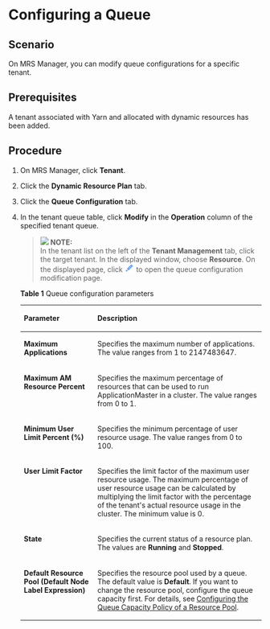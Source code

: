 # Configuring a Queue<a name="EN-US_TOPIC_0125375808"></a>

## Scenario<a name="section3272361620242"></a>

On MRS Manager, you can modify queue configurations for a specific tenant.

## Prerequisites<a name="section3962351620239"></a>

A tenant associated with Yarn and allocated with dynamic resources has been added.

## Procedure<a name="section61061662030"></a>

1.  On MRS Manager, click  **Tenant**.
2.  Click the  **Dynamic Resource Plan**  tab.
3.  Click the  **Queue Configuration**  tab.
4.  In the tenant queue table, click  **Modify** in the **Operation** column of the specified  tenant queue.

    >![](/images/icon-note.gif) **NOTE:**   
    >In the tenant list on the left of the  **Tenant Management** tab, click the target tenant. In the displayed window, choose **Resource**. On the displayed page, click ![](figures/icon_mrs_clip.gif)  to open the queue configuration modification page.  

    **Table  1**  Queue configuration parameters

    <a name="table4944872120414"></a>
    <table><thead align="left"><tr id="row5801156820414"><th class="cellrowborder" valign="top" width="30.5%" id="mcps1.2.3.1.1"><p id="p131655020414"><a name="p131655020414"></a><a name="p131655020414"></a><strong id="b6420268220440"><a name="b6420268220440"></a><a name="b6420268220440"></a>Parameter</strong></p>
    </th>
    <th class="cellrowborder" valign="top" width="69.5%" id="mcps1.2.3.1.2"><p id="p3953176220414"><a name="p3953176220414"></a><a name="p3953176220414"></a><strong id="b3303478720440"><a name="b3303478720440"></a><a name="b3303478720440"></a>Description</strong></p>
    </th>
    </tr>
    </thead>
    <tbody><tr id="row4795612120414"><td class="cellrowborder" valign="top" width="30.5%" headers="mcps1.2.3.1.1 "><p id="p5924061320414"><a name="p5924061320414"></a><a name="p5924061320414"></a><span class="parmname" id="parmname3623325518470"><a name="parmname3623325518470"></a><a name="parmname3623325518470"></a><b>Maximum Applications</b></span></p>
    </td>
    <td class="cellrowborder" valign="top" width="69.5%" headers="mcps1.2.3.1.2 "><p id="p3376038220414"><a name="p3376038220414"></a><a name="p3376038220414"></a>Specifies the maximum number of applications. The value ranges from 1 to 2147483647.</p>
    </td>
    </tr>
    <tr id="row3540798720414"><td class="cellrowborder" valign="top" width="30.5%" headers="mcps1.2.3.1.1 "><p id="p4947466520414"><a name="p4947466520414"></a><a name="p4947466520414"></a><span class="parmname" id="parmname17543681184717"><a name="parmname17543681184717"></a><a name="parmname17543681184717"></a><b>Maximum AM Resource Percent</b></span></p>
    </td>
    <td class="cellrowborder" valign="top" width="69.5%" headers="mcps1.2.3.1.2 "><p id="p4802492820414"><a name="p4802492820414"></a><a name="p4802492820414"></a>Specifies the maximum percentage of resources that can be used to run ApplicationMaster in a cluster. The value ranges from 0 to 1.</p>
    </td>
    </tr>
    <tr id="row2957117120414"><td class="cellrowborder" valign="top" width="30.5%" headers="mcps1.2.3.1.1 "><p id="p4645465420414"><a name="p4645465420414"></a><a name="p4645465420414"></a><span class="parmname" id="parmname26581504184738"><a name="parmname26581504184738"></a><a name="parmname26581504184738"></a><b>Minimum User Limit Percent (%)</b></span></p>
    </td>
    <td class="cellrowborder" valign="top" width="69.5%" headers="mcps1.2.3.1.2 "><p id="p473060520414"><a name="p473060520414"></a><a name="p473060520414"></a>Specifies the minimum percentage of user resource usage. The value ranges from 0 to 100.</p>
    </td>
    </tr>
    <tr id="row4257544820414"><td class="cellrowborder" valign="top" width="30.5%" headers="mcps1.2.3.1.1 "><p id="p2605923320414"><a name="p2605923320414"></a><a name="p2605923320414"></a><span class="parmname" id="parmname65639907184754"><a name="parmname65639907184754"></a><a name="parmname65639907184754"></a><b>User Limit Factor</b></span></p>
    </td>
    <td class="cellrowborder" valign="top" width="69.5%" headers="mcps1.2.3.1.2 "><p id="p3042309020414"><a name="p3042309020414"></a><a name="p3042309020414"></a>Specifies the limit&nbsp;factor of the maximum user resource usage. The maximum&nbsp;percentage of user resource usage&nbsp;can be&nbsp;<span id="ph3179871214444"><a name="ph3179871214444"></a><a name="ph3179871214444"></a>calculated by multiplying the limit factor with the percentage of the tenant's actual resource usage in the cluster. The minimum value is 0.</span></p>
    </td>
    </tr>
    <tr id="row537235720414"><td class="cellrowborder" valign="top" width="30.5%" headers="mcps1.2.3.1.1 "><p id="p3250779820414"><a name="p3250779820414"></a><a name="p3250779820414"></a><span class="parmname" id="parmname54064546145842"><a name="parmname54064546145842"></a><a name="parmname54064546145842"></a><b>State</b></span></p>
    </td>
    <td class="cellrowborder" valign="top" width="69.5%" headers="mcps1.2.3.1.2 "><p id="p1588602020414"><a name="p1588602020414"></a><a name="p1588602020414"></a>Specifies the current status of a resource plan. The values are <span class="parmvalue" id="parmvalue57329048172143"><a name="parmvalue57329048172143"></a><a name="parmvalue57329048172143"></a><b>Running</b></span>&nbsp;<span id="ph43802728144646"><a name="ph43802728144646"></a><a name="ph43802728144646"></a>and</span>&nbsp;<span class="parmvalue" id="parmvalue46199391172143"><a name="parmvalue46199391172143"></a><a name="parmvalue46199391172143"></a><b>Stopped</b></span>.</p>
    </td>
    </tr>
    <tr id="row875645720414"><td class="cellrowborder" valign="top" width="30.5%" headers="mcps1.2.3.1.1 "><p id="p3818442920414"><a name="p3818442920414"></a><a name="p3818442920414"></a><span class="parmname" id="parmname1469397218484"><a name="parmname1469397218484"></a><a name="parmname1469397218484"></a><b>Default Resource Pool (Default Node Label Expression)</b></span></p>
    </td>
    <td class="cellrowborder" valign="top" width="69.5%" headers="mcps1.2.3.1.2 "><p id="p593100820414"><a name="p593100820414"></a><a name="p593100820414"></a>Specifies the resource pool used by a queue. The default value is <span class="parmvalue" id="parmvalue3071400172143"><a name="parmvalue3071400172143"></a><a name="parmvalue3071400172143"></a><b>Default</b></span>. If you want to change the resource pool, configure the queue capacity first. For details, see&nbsp;<a href="configuring-the-queue-capacity-policy-of-a-resource-pool.md">Configuring the Queue Capacity Policy of a Resource Pool</a>.</p>
    </td>
    </tr>
    </tbody>
    </table>


